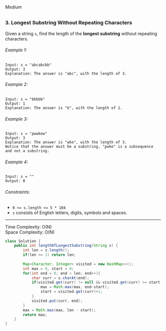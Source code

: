 ###### Medium

### 3. Longest Substring Without Repeating Characters

Given a string `s`, find the length of the **longest substring** without repeating characters.  

###### Example 1:
```
Input: s = "abcabcbb"
Output: 3
Explanation: The answer is "abc", with the length of 3.
```

###### Example 2:
```
Input: s = "bbbbb"
Output: 1
Explanation: The answer is "b", with the length of 1.
```

###### Example 3:
```
Input: s = "pwwkew"
Output: 3
Explanation: The answer is "wke", with the length of 3.
Notice that the answer must be a substring, "pwke" is a subsequence and not a substring.
```

###### Example 4:
```
Input: s = ""
Output: 0
```

###### Constraints:
- `0 <= s.length <= 5 * 104`
- `s` consists of English letters, digits, symbols and spaces.

***

Time Complexity: O(N)  
Space Complexity: O(N)

```java
class Solution {
    public int lengthOfLongestSubstring(String s) {
        int len = s.length();
        if(len <= 1) return len;
        
        Map<Character, Integer> visited = new HashMap<>();
        int max = 0, start = 0;
        for(int end = 0; end < len; end++){
            char curr = s.charAt(end);
            if(visited.get(curr) != null && visited.get(curr) >= start){
                max = Math.max(max, end-start);
                start = visited.get(curr)+1;
            }
            visited.put(curr, end);
        }
        max = Math.max(max, len - start);
        return max;
    }
}
```
